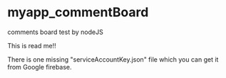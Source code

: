 # myapp_commentBoard
comments board test by nodeJS

This is read me!!

There is one missing "serviceAccountKey.json" file which you can get it from Google firebase.